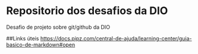 # Repositorio dos desafios da DIO
Desafio de projeto sobre git/github da DIO

##Links úteis
https://docs.pipz.com/central-de-ajuda/learning-center/guia-basico-de-markdown#open
